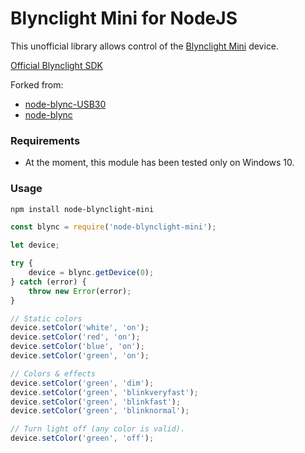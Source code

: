 # Blynclight Mini for NodeJS

This unofficial library allows control of the [Blynclight Mini](https://embrava.com/products/blynclight-mini) device.

[Official Blynclight SDK](https://www.embrava.com/pages/embrava-software-sdk)

Forked from:
- [node-blync-USB30](https://github.com/julienstroheker/node-blync-USB30)
- [node-blync](https://github.com/justmoon/node-blync)

### Requirements
- At the moment, this module has been tested only on Windows 10.
### Usage
```sh
npm install node-blynclight-mini
```

``` js
const blync = require('node-blynclight-mini');

let device;

try {
    device = blync.getDevice(0);
} catch (error) {
    throw new Error(error);
}

// Static colors
device.setColor('white', 'on');
device.setColor('red', 'on');
device.setColor('blue', 'on');
device.setColor('green', 'on');

// Colors & effects
device.setColor('green', 'dim');
device.setColor('green', 'blinkveryfast');
device.setColor('green', 'blinkfast');
device.setColor('green', 'blinknormal');

// Turn light off (any color is valid).
device.setColor('green', 'off');
```

